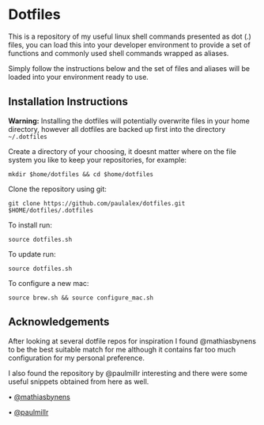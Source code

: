 Dotfiles
=================

This is a repository of my useful linux shell commands presented as dot (.) files, you can load this into
your developer environment to provide a set of functions and commonly used shell commands
wrapped as aliases.

Simply follow the instructions below and the set of files and aliases will be loaded into your
environment ready to use.

Installation Instructions
------

__Warning:__ Installing the dotfiles will potentially overwrite files in your home directory, however
all dotfiles are backed up first into the directory `~/.dotfiles`

Create a directory of your choosing, it doesnt matter where on the file system you like to keep your
repositories, for example:

`mkdir $home/dotfiles && cd $home/dotfiles`

Clone the repository using git:

`git clone https://github.com/paulalex/dotfiles.git $HOME/dotfiles/.dotfiles`

To install run:

`source dotfiles.sh`

To update run:

`source dotfiles.sh`

To configure a new mac:

`source brew.sh && source configure_mac.sh`

Acknowledgements
----------------

After looking at several dotfile repos for inspiration I found @mathiasbynens to be the best
suitable match for me although it contains far too much configuration for my personal preference.

I also found the repository by @paulmillr interesting and there were some useful snippets obtained
from here as well.

• [@mathiasbynens](https://github.com/mathiasbynens/dotfiles)

• [@paulmillr](https://github.com/paulmillr/dotfiles)